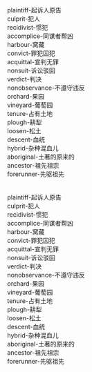 plaintiff-起诉人原告<br>
culprit-犯人<br>
recidivist-惯犯<br>
accomplice-同谋者帮凶<br>
harbour-窝藏<br>
convict-罪犯囚犯<br>
acquittal-宣判无罪<br>
nonsuit-诉讼驳回<br>
verdict-判决<br>
nonobservance-不遵守违反<br>
orchard-果园<br>
vineyard-葡萄园<br>
tenure-占有土地<br>
plough-耕犁<br>
loosen-松土<br>
descent-血统<br>
hybrid-杂种混血儿<br>
aboriginal-土著的原来的<br>
ancestor-祖先祖宗<br>
forerunner-先驱祖先<br>
<br>
<br>
plaintiff-起诉人原告<br>
culprit-犯人<br>
recidivist-惯犯<br>
accomplice-同谋者帮凶<br>
harbour-窝藏<br>
convict-罪犯囚犯<br>
acquittal-宣判无罪<br>
nonsuit-诉讼驳回<br>
verdict-判决<br>
nonobservance-不遵守违反<br>
orchard-果园<br>
vineyard-葡萄园<br>
tenure-占有土地<br>
plough-耕犁<br>
loosen-松土<br>
descent-血统<br>
hybrid-杂种混血儿<br>
aboriginal-土著的原来的<br>
ancestor-祖先祖宗<br>
forerunner-先驱祖先<br>
<br>
<br>